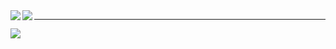 <a href="https://github.com/anuraghazra/github-readme-stats">
  <img align="left" src="https://github-readme-stats.vercel.app/api?username=Sarada1101&show_icons=true&line_height=20" />
</a>
<a href="https://github.com/anuraghazra/github-readme-stats">
  <img align="left" src="https://github-readme-stats.vercel.app/api/top-langs/?username=Sarada1101&layout=compact" />
</a>

---

<a href="https://github.com/ryo-ma/github-profile-trophy">
  <img align="left" src="https://github-profile-trophy.vercel.app/?username=Sarada1101" />
</a>